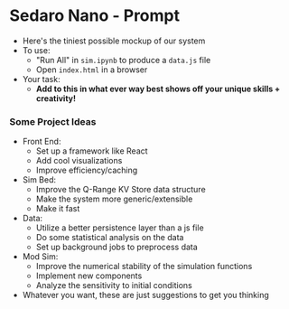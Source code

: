 
# Sedaro Nano - Prompt

- Here's the tiniest possible mockup of our system
- To use:
  - "Run All" in `sim.ipynb` to produce a `data.js` file
  - Open `index.html` in a browser
- Your task: 
  - **Add to this in what ever way best shows off your unique skills + creativity!**


### Some Project Ideas

- Front End:
  - Set up a framework like React
  - Add cool visualizations
  - Improve efficiency/caching
- Sim Bed:
  - Improve the Q-Range KV Store data structure
  - Make the system more generic/extensible
  - Make it fast
- Data:
  - Utilize a better persistence layer than a js file
  - Do some statistical analysis on the data
  - Set up background jobs to preprocess data
- Mod Sim:
  - Improve the numerical stability of the simulation functions
  - Implement new components
  - Analyze the sensitivity to initial conditions
- Whatever you want, these are just suggestions to get you thinking